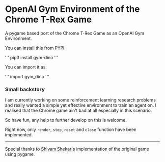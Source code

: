 # OpenAI Gym Environment of the Chrome T-Rex Game

A pygame based port of the Chrome T-Rex Game as an OpenAI Gym Environment.

You can install this from PYPI:

'''
pip3 install gym-dino
'''

You can import it as:

'''
import gym_dino
'''

### Small backstory

I am currently working on some reinforcement learning research problems and really wanted a simple yet effective environment to train an agent on. I realised that the Chrome game ain't bad at all especially in this scenario.

So have fun, any help to further develop on this is welcome.

Right now, only ```render```, ```step```, ```reset``` and ```close``` function have been implemented.

---

Special thanks to [Shivam Shekar's](https://github.com/shivamshekhar/Chrome-T-Rex-Rush) implementation of the original game using pygame.
